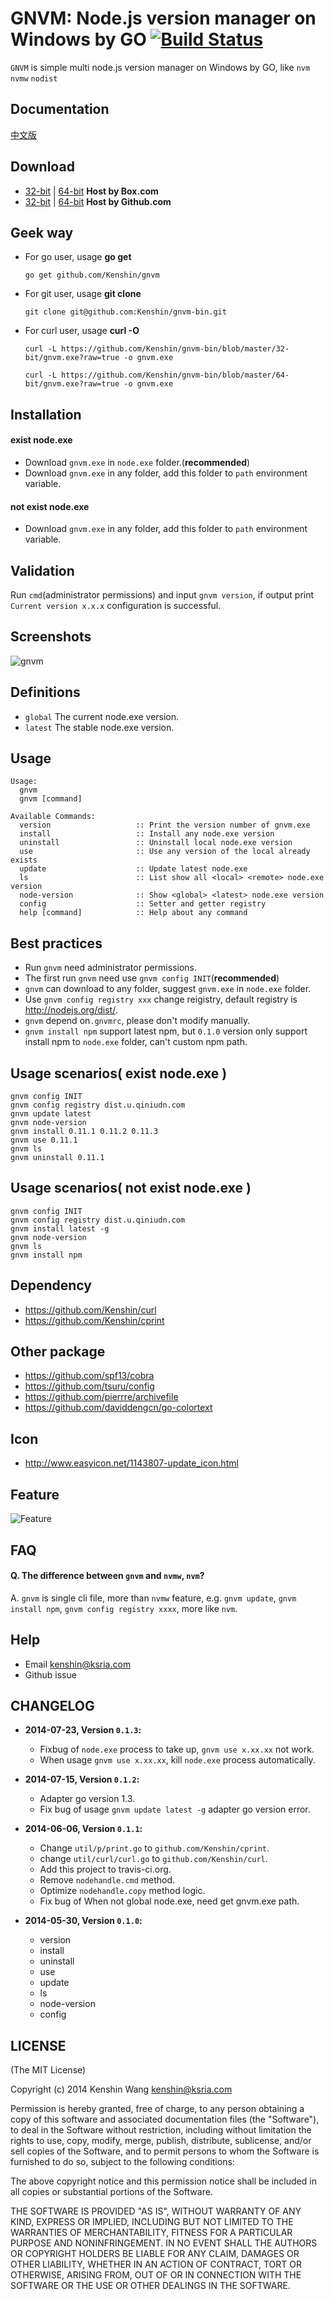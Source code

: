 GNVM: Node.js version manager on Windows by GO [![Build Status](https://travis-ci.org/Kenshin/gnvm.svg?branch=master)](https://travis-ci.org/Kenshin/gnvm)
================================
`GNVM` is simple multi node.js version manager on Windows by GO, like `nvm` `nvmw` `nodist`

Documentation
---
[中文版](https://github.com/kenshin/gnvm/blob/master/README_CN.md)

Download
---
* [32-bit](https://app.box.com/gnvm/1/2014967291) | [64-bit](https://app.box.com/gnvm/1/2014967689) **Host by Box.com**
* [32-bit](https://github.com/Kenshin/gnvm-bin/blob/master/32-bit/gnvm.exe?raw=true) | [64-bit](https://github.com/Kenshin/gnvm-bin/blob/master/64-bit/gnvm.exe?raw=true) **Host by Github.com**

Geek way
---
* For go user, usage **go get**

  `go get github.com/Kenshin/gnvm`
* For git user, usage **git clone**

  `git clone git@github.com:Kenshin/gnvm-bin.git`
* For curl user, usage **curl -O**

  `curl -L https://github.com/Kenshin/gnvm-bin/blob/master/32-bit/gnvm.exe?raw=true -o gnvm.exe`

  `curl -L https://github.com/Kenshin/gnvm-bin/blob/master/64-bit/gnvm.exe?raw=true -o gnvm.exe`

Installation
---

#### exist node.exe
* Download `gnvm.exe` in `node.exe` folder.(**recommended**)
* Download `gnvm.exe` in any folder, add this folder to `path` environment variable.

#### not exist node.exe
* Download `gnvm.exe` in any folder, add this folder to `path` environment variable.

Validation
---
Run `cmd`(administrator permissions) and input `gnvm version`, if output print `Current version x.x.x` configuration is successful.

Screenshots
---
![gnvm](http://i.imgur.com/8yOv5pc.gif)

Definitions
---
* `global` The current node.exe version.
* `latest` The stable node.exe version.

Usage
---

    Usage:
      gnvm
      gnvm [command]

    Available Commands:
      version                   :: Print the version number of gnvm.exe
      install                   :: Install any node.exe version
      uninstall                 :: Uninstall local node.exe version
      use                       :: Use any version of the local already exists
      update                    :: Update latest node.exe
      ls                        :: List show all <local> <remote> node.exe version
      node-version              :: Show <global> <latest> node.exe version
      config                    :: Setter and getter registry
      help [command]            :: Help about any command

Best practices
---
* Run `gnvm` need administrator permissions.
* The first run `gnvm` need use `gnvm config INIT`(**recommended**)
* `gnvm` can download to any folder, suggest `gnvm.exe` in `node.exe` folder.
* Use `gnvm config registry xxx` change reigistry, default registry is <http://nodejs.org/dist/>.
* `gnvm` depend on`.gnvmrc`, please don't modify manually.
* `gnvm install npm` support latest npm, but `0.1.0` version only support install npm to `node.exe` folder, can't custom npm path.

Usage scenarios( exist node.exe )
---
    gnvm config INIT
    gnvm config registry dist.u.qiniudn.com
    gnvm update latest
    gnvm node-version
    gnvm install 0.11.1 0.11.2 0.11.3
    gnvm use 0.11.1
    gnvm ls
    gnvm uninstall 0.11.1

Usage scenarios( not exist node.exe )
---
    gnvm config INIT
    gnvm config registry dist.u.qiniudn.com
    gnvm install latest -g
    gnvm node-version
    gnvm ls
    gnvm install npm

Dependency
---
* <https://github.com/Kenshin/curl>
* <https://github.com/Kenshin/cprint>

Other package
---
* <https://github.com/spf13/cobra>
* <https://github.com/tsuru/config>
* <https://github.com/pierrre/archivefile>
* <https://github.com/daviddengcn/go-colortext>

Icon
---
* <http://www.easyicon.net/1143807-update_icon.html>

Feature
---
![Feature](https://trello-attachments.s3.amazonaws.com/535f6fd8cb08b7fd799c2051/53606254da7b8f8b2f6c9d87/981x580/f6e58f47691d3d352f0b97ba94263df8/gnvm_0.1.0.png)

FAQ
---

#### Q. The difference between `gnvm` and `nvmw`, `nvm`?
A. `gnvm` is single cli file, more than `nvmw` feature, e.g. `gnvm update`, `gnvm install npm`, `gnvm config registry xxxx`, more like `nvm`.

Help
---
* Email <kenshin@ksria.com>
* Github issue

CHANGELOG
---
* **2014-07-23, Version `0.1.3`:**
    * Fixbug of `node.exe` process to take up, `gnvm use x.xx.xx` not work.
    * When usage `gnvm use x.xx.xx`, kill `node.exe` process automatically.

* **2014-07-15, Version `0.1.2`:**
    * Adapter go version 1.3.
    * Fix bug of usage `gnvm update latest -g` adapter go version error.

* **2014-06-06, Version `0.1.1`:**
    * Change `util/p/print.go` to `github.com/Kenshin/cprint`.
    * change `util/curl/curl.go` to `github.com/Kenshin/curl`.
    * Add this project to travis-ci.org.
    * Remove `nodehandle.cmd` method.
    * Optimize `nodehandle.copy` method logic.
    * Fix bug of When not global node.exe, need get gnvm.exe path.

* **2014-05-30, Version `0.1.0`:**
    * version
    * install
    * uninstall
    * use
    * update
    * ls
    * node-version
    * config

LICENSE
---
(The MIT License)

Copyright (c) 2014 Kenshin Wang <kenshin@ksria.com>

Permission is hereby granted, free of charge, to any person obtaining a copy of this software and associated documentation files (the "Software"), to deal in the Software without restriction, including without limitation the rights to use, copy, modify, merge, publish, distribute, sublicense, and/or sell copies of the Software, and to permit persons to whom the Software is furnished to do so, subject to the following conditions:

The above copyright notice and this permission notice shall be included in all copies or substantial portions of the Software.

THE SOFTWARE IS PROVIDED "AS IS", WITHOUT WARRANTY OF ANY KIND, EXPRESS OR IMPLIED, INCLUDING BUT NOT LIMITED TO THE WARRANTIES OF MERCHANTABILITY, FITNESS FOR A PARTICULAR PURPOSE AND NONINFRINGEMENT. IN NO EVENT SHALL THE AUTHORS OR COPYRIGHT HOLDERS BE LIABLE FOR ANY CLAIM, DAMAGES OR OTHER LIABILITY, WHETHER IN AN ACTION OF CONTRACT, TORT OR OTHERWISE, ARISING FROM, OUT OF OR IN CONNECTION WITH THE SOFTWARE OR THE USE OR OTHER DEALINGS IN THE SOFTWARE.
